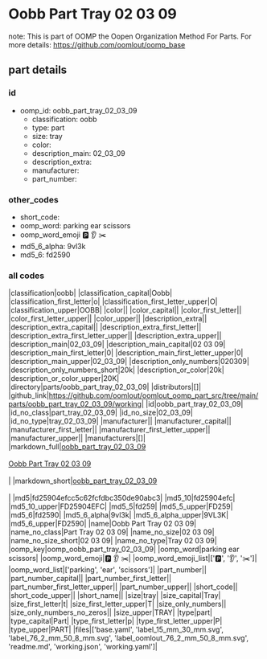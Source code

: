 # Oobb Part Tray 02 03 09  

note: This is part of OOMP the Oopen Organization Method For Parts. For more details: https://github.com/oomlout/oomp_base

##  part details





### id
* oomp_id: oobb_part_tray_02_03_09
  * classification: oobb
  * type: part
  * size: tray
  * color: 
  * description_main: 02_03_09
  * description_extra: 
  * manufacturer: 
  * part_number: 

### other_codes
* short_code: 
* oomp_word: parking ear scissors
* oomp_word_emoji :parking: :ear: :scissors:
* md5_6_alpha: 9vl3k
* md5_6: fd2590

### all codes 
|classification|oobb|
|classification_capital|Oobb|
|classification_first_letter|o|
|classification_first_letter_upper|O|
|classification_upper|OOBB|
|color||
|color_capital||
|color_first_letter||
|color_first_letter_upper||
|color_upper||
|description_extra||
|description_extra_capital||
|description_extra_first_letter||
|description_extra_first_letter_upper||
|description_extra_upper||
|description_main|02_03_09|
|description_main_capital|02 03 09|
|description_main_first_letter|0|
|description_main_first_letter_upper|0|
|description_main_upper|02_03_09|
|description_only_numbers|020309|
|description_only_numbers_short|20k|
|description_or_color|20k|
|description_or_color_upper|20K|
|directory|parts/oobb_part_tray_02_03_09|
|distributors|[]|
|github_link|https://github.com/oomlout/oomlout_oomp_part_src/tree/main/parts/oobb_part_tray_02_03_09/working|
|id|oobb_part_tray_02_03_09|
|id_no_class|part_tray_02_03_09|
|id_no_size|02_03_09|
|id_no_type|tray_02_03_09|
|manufacturer||
|manufacturer_capital||
|manufacturer_first_letter||
|manufacturer_first_letter_upper||
|manufacturer_upper||
|manufacturers|[]|
|markdown_full|[oobb_part_tray_02_03_09](https://github.com/oomlout/oomlout_oomp_part_src/tree/main/parts/oobb_part_tray_02_03_09/working)<br>[](https://github.com/oomlout/oomlout_oomp_part_src/tree/main/parts/oobb_part_tray_02_03_09/working)<br>[Oobb Part Tray 02 03 09](https://github.com/oomlout/oomlout_oomp_part_src/tree/main/parts/oobb_part_tray_02_03_09/working)<br><br>|
|markdown_short|[oobb_part_tray_02_03_09](https://github.com/oomlout/oomlout_oomp_part_src/tree/main/parts/oobb_part_tray_02_03_09/working)<br><br>|
|md5|fd25904efcc5c62fcfdbc350de90abc3|
|md5_10|fd25904efc|
|md5_10_upper|FD25904EFC|
|md5_5|fd259|
|md5_5_upper|FD259|
|md5_6|fd2590|
|md5_6_alpha|9vl3k|
|md5_6_alpha_upper|9VL3K|
|md5_6_upper|FD2590|
|name|Oobb Part Tray 02 03 09|
|name_no_class|Part Tray 02 03 09|
|name_no_size|02 03 09|
|name_no_size_short|02 03 09|
|name_no_type|Tray 02 03 09|
|oomp_key|oomp_oobb_part_tray_02_03_09|
|oomp_word|parking ear scissors|
|oomp_word_emoji|:parking: :ear: :scissors:|
|oomp_word_emoji_list|[':parking:', ':ear:', ':scissors:']|
|oomp_word_list|['parking', 'ear', 'scissors']|
|part_number||
|part_number_capital||
|part_number_first_letter||
|part_number_first_letter_upper||
|part_number_upper||
|short_code||
|short_code_upper||
|short_name||
|size|tray|
|size_capital|Tray|
|size_first_letter|t|
|size_first_letter_upper|T|
|size_only_numbers||
|size_only_numbers_no_zeros||
|size_upper|TRAY|
|type|part|
|type_capital|Part|
|type_first_letter|p|
|type_first_letter_upper|P|
|type_upper|PART|
|files|['base.yaml', 'label_15_mm_30_mm.svg', 'label_76_2_mm_50_8_mm.svg', 'label_oomlout_76_2_mm_50_8_mm.svg', 'readme.md', 'working.json', 'working.yaml']|
